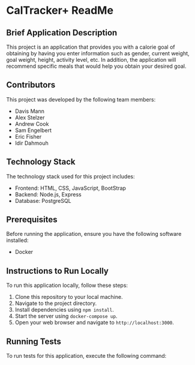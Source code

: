 # CalTracker+ ReadMe

## Brief Application Description
This project is an application that provides you with a calorie goal of obtaining by having you enter information such as gender, current weight, goal weight, height, activity level, etc. In addition, the application will recommend specific meals that would help you obtain your desired goal.

## Contributors
This project was developed by the following team members:
- Davis Mann
- Alex Stelzer
- Andrew Cook
- Sam Engelbert
- Eric Fisher
- Idir Dahmouh

## Technology Stack
The technology stack used for this project includes:
- Frontend: HTML, CSS, JavaScript, BootStrap
- Backend: Node.js, Express
- Database: PostgreSQL

## Prerequisites
Before running the application, ensure you have the following software installed:
- Docker

## Instructions to Run Locally
To run this application locally, follow these steps:
1. Clone this repository to your local machine.
2. Navigate to the project directory.
3. Install dependencies using `npm install`.
4. Start the server using `docker-compose up`.
5. Open your web browser and navigate to `http://localhost:3000`.

## Running Tests
To run tests for this application, execute the following command:
